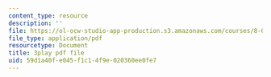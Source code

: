 ```yaml
---
content_type: resource
description: ''
file: https://ol-ocw-studio-app-production.s3.amazonaws.com/courses/8-01sc-classical-mechanics-fall-2016/59d1a40fe045f1c14f9e020360ee0fe7_flwYlUfw4WU.pdf
file_type: application/pdf
resourcetype: Document
title: 3play pdf file
uid: 59d1a40f-e045-f1c1-4f9e-020360ee0fe7
---
```

